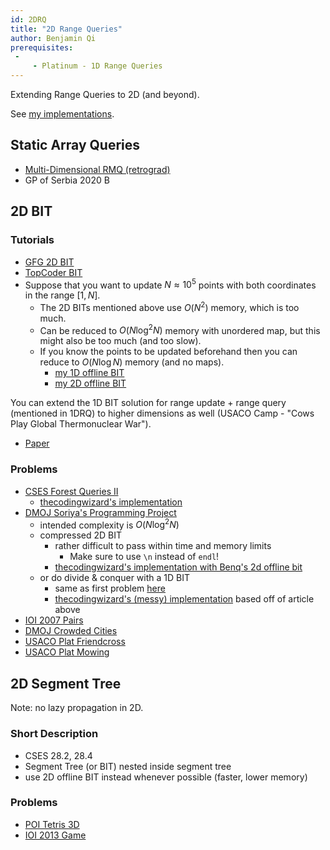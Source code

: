 ```yaml
---
id: 2DRQ
title: "2D Range Queries"
author: Benjamin Qi
prerequisites: 
 - 
     - Platinum - 1D Range Queries
---
```


Extending Range Queries to 2D (and beyond).

<!-- END DESCRIPTION -->

See [my implementations](https://github.com/bqi343/USACO/tree/master/Implementations/content/data-structures/2D%20Range%20Queries%20(15.2)).

## Static Array Queries

 - [Multi-Dimensional RMQ (retrograd)](https://codeforces.com/blog/entry/53810)
 - GP of Serbia 2020 B

## 2D BIT

### Tutorials

 - [GFG 2D BIT](https://www.geeksforgeeks.org/two-dimensional-binary-indexed-tree-or-fenwick-tree/)
 - [TopCoder BIT](https://www.topcoder.com/community/competitive-programming/tutorials/binary-indexed-trees/)
 - Suppose that you want to update $N\approx 10^5$ points with both coordinates in the range $[1,N]$.
   - The 2D BITs mentioned above use $O(N^2)$ memory, which is too much.
   - Can be reduced to $O(N\log^2N)$ memory with unordered map, but this might also be too much (and too slow).
   - If you know the points to be updated beforehand then you can reduce to $O(N\log N)$ memory (and no maps).
     - [my 1D offline BIT](https://github.com/bqi343/USACO/blob/master/Implementations/content/data-structures/1D%20Range%20Queries%20(9.2)/BIToff.h)
     - [my 2D offline BIT](https://github.com/bqi343/USACO/blob/master/Implementations/content/data-structures/2D%20Range%20Queries%20(15.2)/BIT2DOff%20(15.2).h)

You can extend the 1D BIT solution for range update + range query (mentioned in 1DRQ) to higher dimensions as well (USACO Camp - "Cows Play Global Thermonuclear War").

 - [Paper](https://arxiv.org/pdf/1311.6093.pdf)

### Problems

 - [CSES Forest Queries II](https://cses.fi/problemset/task/1739)
   - [thecodingwizard's implementation](https://github.com/thecodingwizard/competitive-programming/blob/master/cses/Forest%20Queries%20II.cpp)
 - [DMOJ Soriya's Programming Project](https://dmoj.ca/problem/dmopc19c7p5)
   - intended complexity is $O(N\log^2 N)$
   - compressed 2D BIT
     - rather difficult to pass within time and memory limits
       - Make sure to use `\n` instead of `endl`!
     - [thecodingwizard's implementation with Benq's 2d offline bit](https://github.com/thecodingwizard/competitive-programming/blob/master/DMOJ/Soriyas%20Programming%20Project.cpp)
   - or do divide & conquer with a 1D BIT
     - same as first problem [here](https://robert1003.github.io/2020/01/31/cdq-divide-and-conquer.html)
     - [thecodingwizard's (messy) implementation](https://github.com/thecodingwizard/competitive-programming/blob/master/DMOJ/Soriya%20Programming%20Project%201d%20BIT%20cdq%20dnc.cpp) based off of article above
 - [IOI 2007 Pairs](https://wcipeg.com/problem/ioi0722)
 - [DMOJ Crowded Cities](https://dmoj.ca/problem/bfs17p6)
 - [USACO Plat Friendcross](http://www.usaco.org/index.php?page=viewproblem2&cpid=722)
 - [USACO Plat Mowing](http://www.usaco.org/index.php?page=viewproblem2&cpid=601)

## 2D Segment Tree

Note: no lazy propagation in 2D.

### Short Description

 - CSES 28.2, 28.4
 - Segment Tree (or BIT) nested inside segment tree
 - use 2D offline BIT instead whenever possible (faster, lower memory)

### Problems

 - [POI Tetris 3D](https://szkopul.edu.pl/problemset/problem/OQjANSOOD_-c38gh8p6g3Gxp/site/?key=statement)
 - [IOI 2013 Game](http://wcipeg.com/problem/ioi1323)
